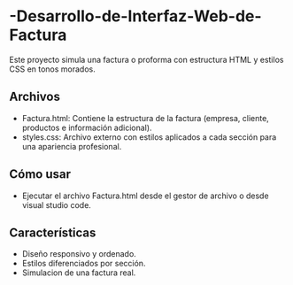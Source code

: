 # -Desarrollo-de-Interfaz-Web-de-Factura

Este proyecto simula una factura o proforma con estructura HTML y estilos CSS en tonos morados.

## Archivos
- Factura.html: Contiene la estructura de la factura (empresa, cliente, productos e información adicional).
- styles.css: Archivo externo con estilos aplicados a cada sección para una apariencia profesional.

## Cómo usar
- Ejecutar el archivo Factura.html desde el gestor de archivo o desde visual studio code.

## Características
- Diseño responsivo y ordenado.
- Estilos diferenciados por sección.
- Simulacion de una factura real.
